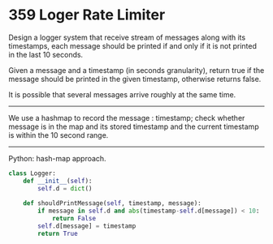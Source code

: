 359 Loger Rate Limiter
======================

Design a logger system that receive stream of messages along with its
timestamps, each message should be printed if and only if it is not printed in
the last 10 seconds.

Given a message and a timestamp (in seconds granularity), return true if the
message should be printed in the given timestamp, otherwise returns false.

It is possible that several messages arrive roughly at the same time.

---

We use a hashmap to record the message : timestamp; check whether message is in
the map and its stored timestamp and the current timestamp is within the 10
second range.

---

Python: hash-map approach.

```python
class Logger:
    def __init__(self):
        self.d = dict()
    
    def shouldPrintMessage(self, timestamp, message):
        if message in self.d and abs(timestamp-self.d[message]) < 10:
            return False
        self.d[message] = timestamp
        return True
```
